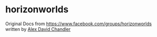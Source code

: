 # horizonworlds

Original Docs from https://www.facebook.com/groups/horizonworlds written by [Alex David Chandler
](https://www.facebook.com/groups/386807012289638/user/1684454521/?__cft__[0]=AZXh8mommUlRFO8EznaAHnI740p2JpDt2fyq8V2r6m_LV4OjarM7a69uC1-3NWiIRPa0WweO-Pg5smZE6kBZt7LpGLvWEkthXAYFULtnlY-PpBRJoU38p273AxHrBDkKC47oNiI5-KiSn9juD3VFHwC0&__tn__=R]-R)
